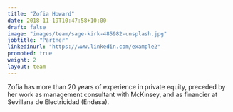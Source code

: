 ```yaml
---
title: "Zofia Howard"
date: 2018-11-19T10:47:58+10:00
draft: false
image: "images/team/sage-kirk-485982-unsplash.jpg"
jobtitle: "Partner"
linkedinurl: "https://www.linkedin.com/example2"
promoted: true
weight: 2
layout: team
---
```


Zofia has more than 20 years of experience in private equity, preceded by her work as management consultant with McKinsey, and as financier at Sevillana de Electricidad (Endesa). 
